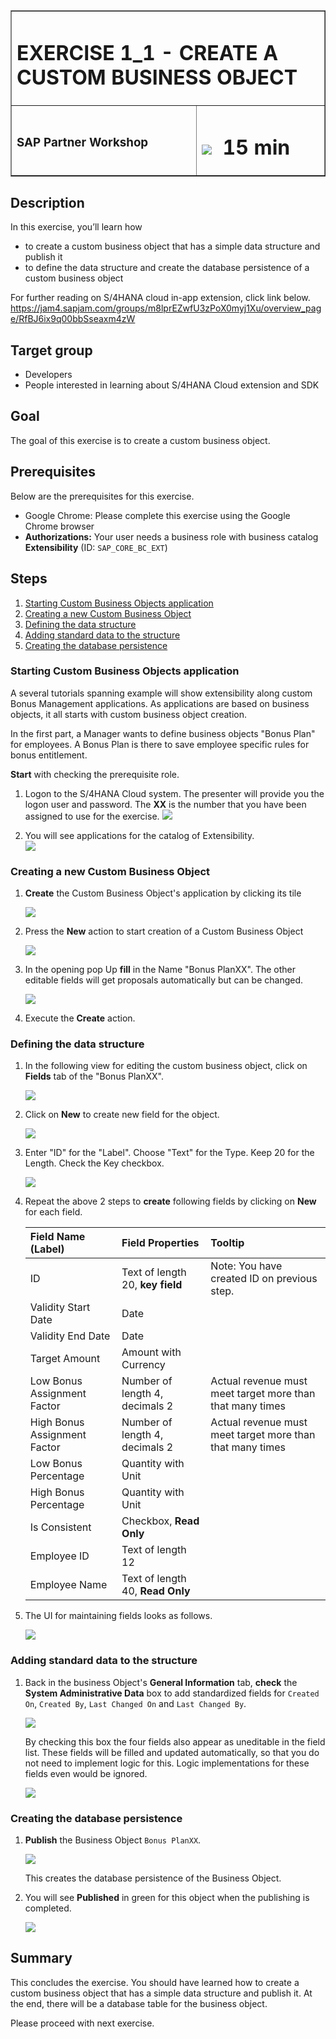<table width=100% border=>
<tr><td colspan=2><h1>EXERCISE 1_1 - CREATE A CUSTOM BUSINESS OBJECT</h1></td></tr>
<tr><td><h3>SAP Partner Workshop</h3></td><td><h1><img src="images/clock.png"> &nbsp;15 min</h1></td></tr>
</table>


## Description
In this exercise, you’ll learn how 

* to create a custom business object that has a simple data structure and publish it
* to define the data structure and create the database persistence of a custom business object


For further reading on S/4HANA cloud in-app extension, click link below.
<https://jam4.sapjam.com/groups/m8lprEZwfU3zPoX0myj1Xu/overview_page/RfBJ6ix9q00bbSseaxm4zW>


## Target group

* Developers
* People interested in learning about S/4HANA Cloud extension and SDK  


## Goal

The goal of this exercise is to create a custom business object.


## Prerequisites
  
Below are the prerequisites for this exercise.

* Google Chrome: Please complete this exercise using the Google Chrome browser
* **Authorizations:** Your user needs a business role with business catalog **Extensibility** (ID: `SAP_CORE_BC_EXT`)


## Steps

1. [Starting Custom Business Objects application](#starting-custom-business-objects-application)
1. [Creating a new Custom Business Object](#creating-a-new-custom-business-object)
1. [Defining the data structure](#defining-the-data-structure)
1. [Adding standard data to the structure](#Adding-standard-data-to-the-structure)
1. [Creating the database persistence](#creating-the-database-persistence)



### <a name="starting-custom-business-objects-application"></a> Starting Custom Business Objects application

A several tutorials spanning example will show extensibility along custom Bonus Management applications.
As applications are based on business objects, it all starts with custom business object creation.

In the first part, a Manager wants to define business objects "Bonus Plan" for employees. A Bonus Plan is there to save employee specific rules for bonus entitlement.

**Start** with checking the prerequisite role.

1. Logon to the S/4HANA Cloud system.  The presenter will provide you the logon user and password.  The **XX** is the number that you have been assigned to use for the exercise. 
	![](images/1.png)
	
1. You will see applications for the catalog of Extensibility.  
	![](images/2.png)

### <a name="creating-a-new-custom-business-object"></a> Creating a new Custom Business Object

1. **Create** the Custom Business Object's application by clicking its tile 

	![](images/3.png)
	
1. Press the **New** action to start creation of a Custom Business Object  

	![](images/4.png)
	
1. In the opening pop Up **fill** in the Name "Bonus PlanXX". The other editable fields will get proposals automatically but can be changed.  

	![](images/5.png) 
	
1. Execute the **Create** action.

### <a name="defining-the-data-structure"></a> Defining the data structure

1. In the following view for editing the custom business object, click on **Fields** tab of the "Bonus PlanXX".  

	![](images/6.png) 
	
1. Click on **New** to create new field for the object. 

	![](images/7.png) 
	
1. Enter "ID" for the "Label". Choose "Text" for the Type. Keep 20 for the Length. Check the Key checkbox. 

	![](images/8.png)
	
1. Repeat the above 2 steps to **create** following fields by clicking on **New** for each field.

	| Field Name (Label)     | Field Properties             | Tooltip     |
	| :------------- | :--------------------------- | :-----------|
	| ID             | Text of length 20, **key field** |Note: You have created ID on previous step.|   
	| Validity Start Date | Date    | |
	| Validity End Date | Date | |   
	| Target Amount | Amount with Currency | |   
	| Low Bonus Assignment Factor | Number of length 4, decimals 2 | Actual revenue must meet target more than that many times |
	| High Bonus Assignment Factor | Number of length 4, decimals 2 | Actual revenue must meet target more than that many times |
	| Low Bonus Percentage | Quantity with Unit | |   
	| High Bonus Percentage | Quantity with Unit  | |
	| Is Consistent | Checkbox, **Read Only**  | |
	| Employee ID | Text of length 12  | |
	| Employee Name | Text of length 40, **Read Only**   | |

1. The UI for maintaining fields looks as follows. 

	![](images/10.png) 

### <a name="Adding-standard-data-to-the-structure"></a> Adding standard data to the structure

1. Back in the business Object's **General Information** tab, **check** the **System Administrative Data** box to add standardized fields for `Created On`, `Created By`, `Last Changed On` and `Last Changed By`.  

	![](images/11.png)
	
	By checking this box the four fields also appear as uneditable in the field list.  These fields will be filled and updated automatically, so that you do not need to implement logic for this. Logic implementations for these fields even would be ignored.
	
	![](images/12.png)

### <a name="creating-the-database-persistence"></a> Creating the database persistence

1. **Publish** the Business Object `Bonus PlanXX`.  

	![](images/13.png)
	
	This creates the database persistence of the Business Object.
	
1. You will see **Published** in green for this object when the publishing is completed. 

	![](images/14.png)


## Summary
This concludes the exercise. You should have learned how to create a custom business object that has a simple data structure and publish it. At the end, there will be a database table for the business object. 

Please proceed with next exercise.
